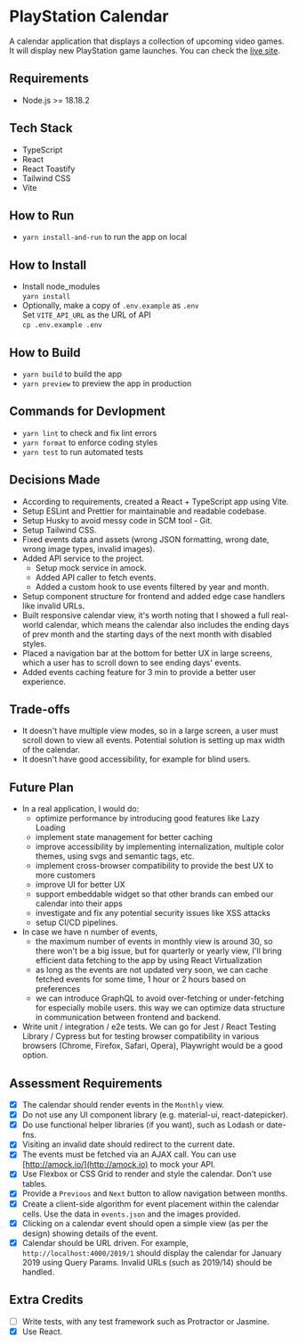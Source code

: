 # PlayStation Calendar

A calendar application that displays a collection of upcoming video games. It will display new PlayStation game launches. You can check the [live site](https://playstation-calendar.netlify.app).

## Requirements

- Node.js >= 18.18.2

## Tech Stack

- TypeScript
- React
- React Toastify
- Tailwind CSS
- Vite

## How to Run

- `yarn install-and-run` to run the app on local

## How to Install

- Install node_modules \
  `yarn install`
- Optionally, make a copy of `.env.example` as `.env` \
  Set `VITE_API_URL` as the URL of API \
  `cp .env.example .env`

## How to Build

- `yarn build` to build the app
- `yarn preview` to preview the app in production

## Commands for Devlopment

- `yarn lint` to check and fix lint errors
- `yarn format` to enforce coding styles
- `yarn test` to run automated tests

## Decisions Made

- According to requirements, created a React + TypeScript app using Vite.
- Setup ESLint and Prettier for maintainable and readable codebase.
- Setup Husky to avoid messy code in SCM tool - Git.
- Setup Tailwind CSS.
- Fixed events data and assets (wrong JSON formatting, wrong date, wrong image types, invalid images).
- Added API service to the project.
  - Setup mock service in amock.
  - Added API caller to fetch events.
  - Added a custom hook to use events filtered by year and month.
- Setup component structure for frontend and added edge case handlers like invalid URLs.
- Built responsive calendar view, it's worth noting that I showed a full real-world calendar, which means the calendar also includes the ending days of prev month and the starting days of the next month with disabled styles.
- Placed a navigation bar at the bottom for better UX in large screens, which a user has to scroll down to see ending days' events.
- Added events caching feature for 3 min to provide a better user experience.

## Trade-offs

- It doesn't have multiple view modes, so in a large screen, a user must scroll down to view all events. Potential solution is setting up max width of the calendar.
- It doesn't have good accessibility, for example for blind users.

## Future Plan

- In a real application, I would do:
  - optimize performance by introducing good features like Lazy Loading
  - implement state management for better caching
  - improve accessibility by implementing internalization, multiple color themes, using svgs and semantic tags, etc.
  - implement cross-browser compatibility to provide the best UX to more customers
  - improve UI for better UX
  - support embeddable widget so that other brands can embed our calendar into their apps
  - investigate and fix any potential security issues like XSS attacks
  - setup CI/CD pipelines.
- In case we have n number of events,
  - the maximum number of events in monthly view is around 30, so there won't be a big issue, but for quarterly or yearly view, I'll bring efficient data fetching to the app by using React Virtualization
  - as long as the events are not updated very soon, we can cache fetched events for some time, 1 hour or 2 hours based on preferences
  - we can introduce GraphQL to avoid over-fetching or under-fetching for especially mobile users. this way we can optimize data structure in communication between frontend and backend.
- Write unit / integration / e2e tests. We can go for Jest / React Testing Library / Cypress but for testing browser compatibility in various browsers (Chrome, Firefox, Safari, Opera), Playwright would be a good option.

## Assessment Requirements

- [x] The calendar should render events in the `Monthly` view.
- [x] Do not use any UI component library (e.g. material-ui, react-datepicker).
- [x] Do use functional helper libraries (if you want), such as Lodash or date-fns.
- [x] Visiting an invalid date should redirect to the current date.
- [x] The events must be fetched via an AJAX call. You can use [http://amock.io/](http://amock.io) to mock your API.
- [x] Use Flexbox or CSS Grid to render and style the calendar. Don't use tables.
- [x] Provide a `Previous` and `Next` button to allow navigation between months.
- [x] Create a client-side algorithm for event placement within the calendar cells. Use the data in `events.json` and the images provided.
- [x] Clicking on a calendar event should open a simple view (as per the design) showing details of the event.
- [x] Calendar should be URL driven. For example, `http://localhost:4000/2019/1` should display the calendar for January 2019 using Query Params. Invalid URLs (such as 2019/14) should be handled.

## Extra Credits

- [ ] Write tests, with any test framework such as Protractor or Jasmine.
- [x] Use React.
